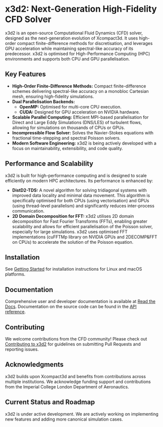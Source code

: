 # x3d2: Next-Generation High-Fidelity CFD Solver

x3d2 is an open-source Computational Fluid Dynamics (CFD) solver, designed as the next-generation evolution of Xcompact3d. It uses high-order compact finite-difference methods for discretisation, and leverages GPU acceleration while maintaining spectral-like accuracy of its predecessor. x3d2 is optimised for High-Performance Computing (HPC) environments and supports both CPU and GPU parallelisation.

## Key Features
* **High-Order Finite-Difference Methods:** Compact finite-difference schemes delivering spectral-like accuracy on a monobloc Cartesian mesh, ensuring high-fidelity simulations.
* **Dual Parallelisation Backends:**
    * **OpenMP:** Optimised for multi-core CPU execution.
    * **CUDA:** Designed for GPU acceleration on NVIDIA hardware.
* **Scalable Parallel Computing:** Efficient MPI-based parallelisation for Direct and Large Eddy Simulations (DNS/LES) of turbulent flows, allowing for simulations on thousands of CPUs or GPUs.
* **Incompressible Flow Solver:** Solves the Navier-Stokes equations with fractional time-stepping and spectral Poisson solvers.
* **Modern Software Engineering:** x3d2 is being actively developed with a focus on maintainability, extensibility, and code quality.

## Performance and Scalability

x3d2 is built for high-performance computing and is designed to scale efficiently on modern HPC architectures.  Its performance is enhanced by:

* **DistD2-TDS:** A novel algorithm for solving tridiagonal systems with improved data locality and minimal data movement. This algorithm is specifically optimised for both CPUs (using vectorisation) and GPUs (using thread-level parallelism) and significantly reduces inter-process communication.
* **2D Domain Decomposition for FFT:** x3d2 utilises 2D domain decomposition for Fast Fourier Transforms (FFTs), enabling greater scalability and allows for efficient parallelisation of the Poisson solver, especially for large simulations. x3d2 uses optimised FFT implementations (cuFFTMp library on NVIDIA GPUs and 2DECOMP&FFT on CPUs) to accelerate the solution of the Poisson equation.

## Installation
See [Getting Started](https://x3d2.readthedocs.io/en/latest/getting_started.html) for installation instructions for Linux and macOS platforms.

## Documentation
Comprehensive user and developer documentation is available at [Read the Docs](https://x3d2.readthedocs.io/en/latest/index.html). Documentation on the source code can be found in the [API reference](https://xcompact3d.github.io/x3d2/).

## Contributing
We welcome contributions from the CFD community! Please check out [Contributing to x3d2](https://x3d2.readthedocs.io/en/latest/developer/index.html) for guidelines on submitting Pull Requests and reporting issues.

## Acknowledgments
x3d2 builds upon Xcompact3d and benefits from contributions across multiple institutions. We acknowledge funding support and contributions from the Imperial College London Department of Aeronautics.

## Current Status and Roadmap
x3d2 is under active development. We are actively working on implementing new features and adding more canonical simulation cases.